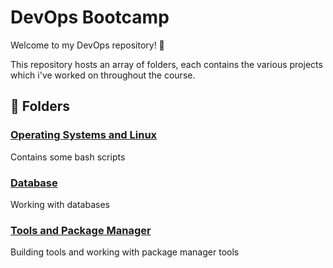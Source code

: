<!-- 
  Welcome to the DevOps Bootcamp resources! 🚀

  This repository houses a collection of folders, each representing different modules following in the DevOps bootcamp from TechWorld with Nana. 

  Table of Contents:
  ------------------
  1. Folders

-->

# DevOps Bootcamp

Welcome to my DevOps repository! 🎉

This repository hosts an array of folders, each contains the various projects which i've worked on throughout the course.

## 📁 Folders

### [Operating Systems and Linux](./os_linux)

Contains some bash scripts 

### [Database](./database)

Working with databases

### [Tools and Package Manager](./tools_and_package_manager)

Building tools and working with package manager tools
